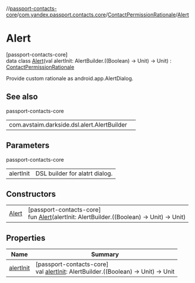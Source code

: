 //[passport-contacts-core](../../../../index.md)/[com.yandex.passport.contacts.core](../../index.md)/[ContactPermissionRationale](../index.md)/[Alert](index.md)

# Alert

[passport-contacts-core]\
data class [Alert](index.md)(val alertInit: AlertBuilder.((Boolean) -&gt; Unit) -&gt; Unit) : [ContactPermissionRationale](../index.md)

Provide custom rationale as android.app.AlertDialog.

## See also

passport-contacts-core

| | |
|---|---|
| com.avstaim.darkside.dsl.alert.AlertBuilder |  |

## Parameters

passport-contacts-core

| | |
|---|---|
| alertInit | DSL builder for alatrt dialog. |

## Constructors

| | |
|---|---|
| [Alert](-alert.md) | [passport-contacts-core]<br>fun [Alert](-alert.md)(alertInit: AlertBuilder.((Boolean) -&gt; Unit) -&gt; Unit) |

## Properties

| Name | Summary |
|---|---|
| [alertInit](alert-init.md) | [passport-contacts-core]<br>val [alertInit](alert-init.md): AlertBuilder.((Boolean) -&gt; Unit) -&gt; Unit |
